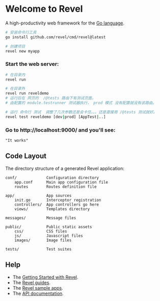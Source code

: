 # Welcome to Revel

A high-productivity web framework for the [Go language](http://www.golang.org/).

```bash
# 安装命令行工具
go install github.com/revel/cmd/revel@latest

# 创建项目
revel new myapp
```

### Start the web server:

```bash
# 在目录内
revel run

# 在目录外
revel run reveldemo
# 运行后在 网页的  /@tests 路由下有测试页面。
# 由配置的 module.testrunner 测试器执行， prod 模式 没有配置就没有该路由。

# 运行 命令行 测试  调整了几次参数还是会卡住。。。还是直接用 /@tests 测试就好。
revel test reveldemo [dev|prod] [AppTest|..]
```

### Go to http://localhost:9000/ and you'll see:

    "It works"

## Code Layout

The directory structure of a generated Revel application:

    conf/             Configuration directory
        app.conf      Main app configuration file
        routes        Routes definition file

    app/              App sources
        init.go       Interceptor registration
        controllers/  App controllers go here
        views/        Templates directory

    messages/         Message files

    public/           Public static assets
        css/          CSS files
        js/           Javascript files
        images/       Image files

    tests/            Test suites


## Help

* The [Getting Started with Revel](http://revel.github.io/tutorial/gettingstarted.html).
* The [Revel guides](http://revel.github.io/manual/index.html).
* The [Revel sample apps](http://revel.github.io/examples/index.html).
* The [API documentation](https://godoc.org/github.com/revel/revel).

